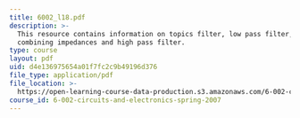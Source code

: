 ```yaml
---
title: 6002_l18.pdf
description: >-
  This resource contains information on topics filter, low pass filter,
  combining impedances and high pass filter.
type: course
layout: pdf
uid: d4e136975654a01f7fc2c9b49196d376
file_type: application/pdf
file_location: >-
  https://open-learning-course-data-production.s3.amazonaws.com/6-002-circuits-and-electronics-spring-2007/d4e136975654a01f7fc2c9b49196d376_6002_l18.pdf
course_id: 6-002-circuits-and-electronics-spring-2007
---
```

